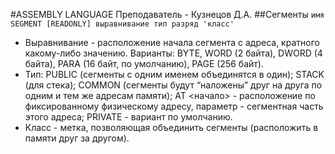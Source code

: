 #ASSEMBLY LANGUAGE
Преподаватель - Кузнецов Д.А.
##Сегменты
`имя SEGMENT [READONLY] выравнивание тип разряд 'класс'`
- Выравнивание - расположение начала сегмента с адреса, кратного какому-либо
значению. Варианты: BYTE, WORD (2 байта), DWORD (4 байта), PARA (16 байт,
по умолчанию), PAGE (256 байт).
- Тип: PUBLIC (сегменты с одним именем объединятся в один); STACK (для
стека); COMMON (сегменты будут “наложены” друг на друга по одним и тем же адресам памяти); AT <начало> - расположение по фиксированному физическому адресу, параметр - сегментная часть этого адреса; PRIVATE - вариант по умолчанию.
- Класс - метка, позволяющая объединить сегменты (расположить в памяти друг за другом).
